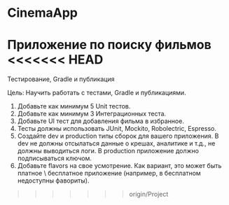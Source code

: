 # CinemaApp
Приложение по поиску фильмов
<<<<<<< HEAD
=======

Тестирование, Gradle и публикация

Цель: Научить работать с тестами, Gradle и публикациями.

1. Добавьте как минимум 5 Unit тестов.
2. Добавьте как минимум 3 Интеграционных теста.
3. Добавьте UI тест для добавления фильма в избранное.
4. Тесты должны использовать JUnit, Mockito, Robolectric, Espresso.
5. Создайте dev и production типы сборок для вашего приложения. В dev не должны отсылаться данные о крешах, аналитике и т.д., не должны выводиться логи. В production приложение должно подписываться ключом.
6. Добавьте flavors на свое усмотрение. Как вариант, это может быть платное \ бесплатное приложение (например, в бесплатном недоступны фавориты).
>>>>>>> origin/Project
